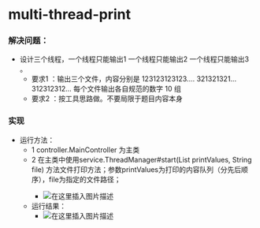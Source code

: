 # multi-thread-print
### 解决问题：
- 设计三个线程，一个线程只能输出1 一个线程只能输出2 一个线程只能输出3 。
  - 要求1 ：输出三个文件，内容分别是 123123123123.... 321321321... 312312312... 每个文件输出各自规范的数字 10 组
  - 要求2 ：按工具思路做。不要局限于题目内容本身
### 实现
  - 运行方法：
    - 1 controller.MainController 为主类
    - 2 在主类中使用service.ThreadManager#start(List<String> printValues, String file) 方法文件打印方法；参数printValues为打印的内容队列（分先后顺序），file为指定的文件路径；
      - ![在这里插入图片描述](https://img-blog.csdnimg.cn/20200322221330436.png?x-oss-process=image/watermark,type_ZmFuZ3poZW5naGVpdGk,shadow_10,text_aHR0cHM6Ly9ibG9nLmNzZG4ubmV0L3FxXzI1MTg4MjU1,size_16,color_FFFFFF,t_70)
    - 运行结果：
      - ![在这里插入图片描述](https://img-blog.csdnimg.cn/20200322221427623.png?x-oss-process=image/watermark,type_ZmFuZ3poZW5naGVpdGk,shadow_10,text_aHR0cHM6Ly9ibG9nLmNzZG4ubmV0L3FxXzI1MTg4MjU1,size_16,color_FFFFFF,t_70)
    
    
